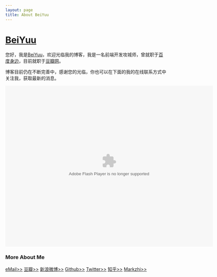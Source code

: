```yaml
---
layout: page
title: About BeiYuu
---
```

# [BeiYuu][]

您好，我是[BeiYuu][]，欢迎光临我的博客，我是一名前端开发攻城师，曾就职于<a href="http://s.baidu.com" class="external" target="_blank">百度身边</a>，目前就职于<a href="http://douban.com/people/beiyuu" class="external" target="_blank">豆瓣网</a>。

博客目前仍在不断完善中，感谢您的光临，你也可以在下面的我的在线联系方式中关注我，获取最新的消息。

<div><object classid="clsid:d27cdb6e-ae6d-11cf-96b8-444553540000" codebase="http://fpdownload.macromedia.com/pub/shockwave/cabs/flash/swflash.cab#version=7,0,0,0" width="650" height="505" id="passing" > <param name="movie" value="http://www.douban.com/doushow/beiyuu/collection_latest_movie|book_15_5_medium_logo_noself/doushow.swf" /> <param name="quality" value="high" /> <param name="scale" value="noscale"/> <param name="align" value="tl"/> <param name="wmode" value="transparent"/> <embed src="http://www.douban.com/doushow/beiyuu/collection_latest_movie|book_15_5_medium_logo_noself/doushow.swf" wmode="transparent" quality="high" width="650" height="505" name="passing" scale="noscale" align="tl" type="application/x-shockwave-flash" pluginspage="http://www.macromedia.com/go/getflashplayer" /> </object></div>

<h3>More About Me</h3>
<div class="my-link">
    <a href="" title="邮箱" target="_blank" onclick="alert('BeiYuu 在 Gmail，你懂得！');return false;">eMail&gt;&gt;</a>
    <a href="http://www.douban.com/people/beiyuu" title="我的书影音" target="_blank">豆瓣&gt;&gt;</a>
    <a href="http://weibo.com/beiyuu" title="我的闲言碎语" target="_blank">新浪微博&gt;&gt;</a>
    <a href="http://www.github.com/beiyuu" title="我的代码" target="_blank">Github&gt;&gt;</a>
    <a href="http://twitter.com/#!/BeiYuu" title="又一处的闲言碎语" target="_blank">Twitter&gt;&gt;</a>
    <a href="http://www.zhihu.com/people/beiyuu" title="我回答的问题" target="_blank">知乎&gt;&gt;</a>
    <a href="http://www.markzhi.com/13989" title="我收集的图片" target="_blank">Markzhi&gt;&gt;</a>
</div>

[BeiYuu]: http://beiyuu.com "BeiYuu"
